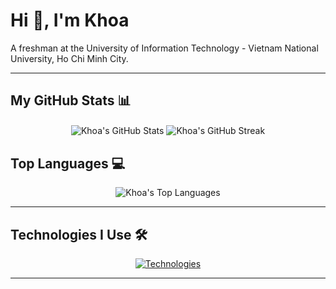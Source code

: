 # Hi 👋, I'm Khoa

A freshman at the University of Information Technology - Vietnam National University, Ho Chi Minh City.

---

## My GitHub Stats 📊

<p align="center">
  <img align="center" src="https://github-readme-stats.vercel.app/api?username=khoakhongwibuuu&theme=dracula&show_icons=true&count_private=true" alt="Khoa's GitHub Stats" />
  <img align="center" src="https://github-readme-streak-stats.herokuapp.com/?user=khoakhongwibuuu&theme=dracula" alt="Khoa's GitHub Streak" />
</p>

## Top Languages 💻

<p align="center">
  <img align="center" src="https://github-readme-stats.anuraghazra1.vercel.app/api/top-langs/?username=khoakhongwibuuu&theme=dracula&hide_border=false&no-bg=true&no-frame=true&langs_count=10" alt="Khoa's Top Languages" />
</p>

---

## Technologies I Use 🛠️

<p align="center">
  <a href="https://skillicons.dev">
    <img src="https://skillicons.dev/icons?i=git,bootstrap,c,cpp,css,discord,github,html,java,js,md,nodejs,py,vscode&perline=14" alt="Technologies" />
  </a>
</p>

---
